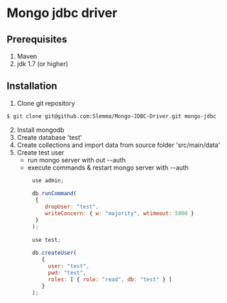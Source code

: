 # Mongo jdbc driver

## Prerequisites
1. Maven
2. jdk 1.7 (or higher)
 
## Installation
1. Clone git repository
```bash
$ git clone git@github.com:Slemma/Mongo-JDBC-Driver.git mongo-jdbc
```
2. Install mongodb
3. Create database 'test'
4. Create collections and import data from source folder 'src/main/data'
5. Create test user
    * run mongo server with out --auth
    * execute commands & restart mongo server with --auth

```javascript
        use admin;
        
        db.runCommand( 
         {
            dropUser: "test",
            writeConcern: { w: "majority", wtimeout: 5000 }
         } 
        );
        
        use test;
        
        db.createUser(
           {
             user: "test",
             pwd: "test",
             roles: [ { role: "read", db: "test" } ]
           }
        );
```
